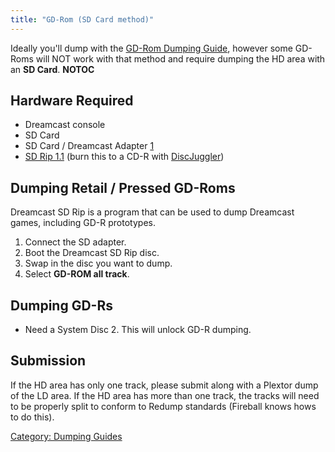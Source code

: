 ```yaml
---
title: "GD-Rom (SD Card method)"
---
```


Ideally you'll dump with the [GD-Rom Dumping
Guide](GD-Rom_Dumping_Guide "wikilink"), however some GD-Roms will NOT
work with that method and require dumping the HD area with an **SD
Card**. __NOTOC__

## Hardware Required

  - Dreamcast console
  - SD Card
  - SD Card / Dreamcast Adapter
    [1](https://www.ebay.com/itm/152801682889)
  - [SD Rip 1.1](https://hiddenpalace.org/File:Dcsdrip11.zip) (burn this
    to a CD-R with
    [DiscJuggler](https://legacy.padus.com/downloads/demo.php))

## Dumping Retail / Pressed GD-Roms

Dreamcast SD Rip is a program that can be used to dump Dreamcast games,
including GD-R prototypes.

1.  Connect the SD adapter.
2.  Boot the Dreamcast SD Rip disc.
3.  Swap in the disc you want to dump.
4.  Select **GD-ROM <bin> all track**.

## Dumping GD-Rs

  - Need a System Disc 2. This will unlock GD-R dumping.

## Submission

If the HD area has only one track, please submit along with a Plextor
dump of the LD area. If the HD area has more than one track, the tracks
will need to be properly split to conform to Redump standards (Fireball
knows hows to do this).

[Category: Dumping Guides](Category:_Dumping_Guides "wikilink")